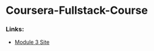 # Coursera-Fullstack-Course

### Links:
- [Module 3 Site](https://devyndamonster.github.io/Coursera-Fullstack-Course/module3-solution/index.html)
